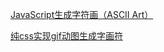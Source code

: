 [JavaScript生成字符画（ASCII Art）](https://my.oschina.net/codingDog/blog/1845658 "JavaScript生成字符画（ASCII Art）")

[纯css实现gif动图生成字画符](https://my.oschina.net/codingDog/blog/4406161 "纯css实现gif动图生成字画符")

